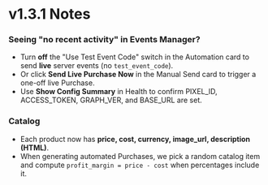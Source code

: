 
# v1.3.1 Notes

### Seeing "no recent activity" in Events Manager?
- Turn **off** the "Use Test Event Code" switch in the Automation card to send **live** server events (no `test_event_code`).
- Or click **Send Live Purchase Now** in the Manual Send card to trigger a one-off live Purchase.
- Use **Show Config Summary** in Health to confirm PIXEL_ID, ACCESS_TOKEN, GRAPH_VER, and BASE_URL are set.

### Catalog
- Each product now has **price, cost, currency, image_url, description (HTML)**.
- When generating automated Purchases, we pick a random catalog item and compute `profit_margin = price - cost` when percentages include it.
